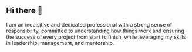 ## Hi there 👋
I am an inquisitive and dedicated professional with a strong sense of responsibility, committed to understanding how things work and ensuring the success of every project from start to finish, while leveraging my skills in leadership, management, and mentorship.
<!--
**abbasi5/abbasi5** is a ✨ _special_ ✨ repository because its `README.md` (this file) appears on your GitHub profile.

Here are some ideas to get you started:

- 🔭 I’m currently working on ...
- 🌱 I’m currently learning ...
- 👯 I’m looking to collaborate on ...
- 🤔 I’m looking for help with ...
- 💬 Ask me about ...
- 📫 How to reach me: ...
- 😄 Pronouns: ...
- ⚡ Fun fact: ...
-->
